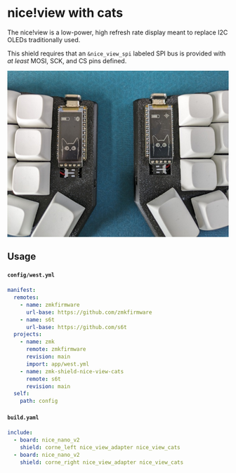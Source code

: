 # nice!view with cats

The nice!view is a low-power, high refresh rate display meant to replace I2C OLEDs traditionally used.

This shield requires that an `&nice_view_spi` labeled SPI bus is provided with _at least_ MOSI, SCK, and CS pins defined.

![Crkb with nice!view](/images/image1.png)

## Usage

#### `config/west.yml`
``` yml
manifest:
  remotes:
    - name: zmkfirmware
      url-base: https://github.com/zmkfirmware
    - name: s6t
      url-base: https://github.com/s6t
  projects:
    - name: zmk
      remote: zmkfirmware
      revision: main
      import: app/west.yml
    - name: zmk-shield-nice-view-cats
      remote: s6t
      revision: main
  self:
    path: config
```

#### `build.yaml`
``` yml
include:
  - board: nice_nano_v2
    shield: corne_left nice_view_adapter nice_view_cats
  - board: nice_nano_v2
    shield: corne_right nice_view_adapter nice_view_cats
```